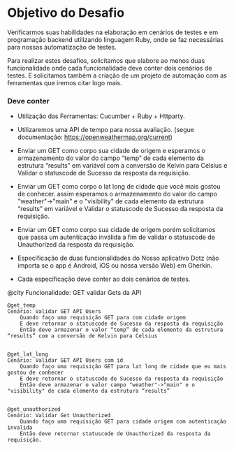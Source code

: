 # Objetivo do Desafio

Verificarmos suas habilidades na elaboração em cenários de testes e em programação backend utilizando linguagem Ruby, onde se faz necessárias para nossas automatização de testes.

Para realizar estes desafios, solicitamos que elabore ao menos duas funcionalidade onde cada funcionalidade deve conter dois cenários de testes.
E solicitamos também a criação de um projeto de automação com as ferramentas que iremos citar logo mais.

### Deve conter ###
* Utilização das Ferramentas: Cucumber + Ruby + Httparty.
* Utilizaremos uma API de tempo para nossa avaliação. (segue documentação: https://openweathermap.org/current)

* Enviar um GET como corpo sua cidade de origem e esperamos o armazenamento do 
valor do campo “temp” de cada elemento da estrutura “results” em variável 
com a conversão de Kelvin para Celsius e Validar o statuscode de Sucesso da resposta da requisição.


* Enviar um GET como corpo o lat long de cidade que você mais gostou de conhecer. assim esperamos o armazenamento do valor do 
campo "weather"->"main" e o "visibility" de cada elemento da estrutura “results” em variável e Validar o statuscode de Sucesso da resposta da requisição.

* Enviar um GET como corpo sua cidade de origem porém solicitamos que passa um 
autenticação inválida a fim de validar o statuscode de Unauthorized da resposta da requisição.

* Especificação de duas funcionalidades do Nosso aplicativo Dotz (não importa se o app é Android, iOS ou nossa versão Web) em Gherkin.
* Cada especificação deve conter ao dois cenários de testes.


@city
Funcionalidade: GET
    validar Gets da API

    @get_temp
    Cenário: Validar GET API Users
        Quando faço uma requisição GET para com cidade origem
		E deve retornar o statuscode de Sucesso da resposta da requisição
        Então deve armazenar o valor “temp” de cada elemento da estrutura “results” com a conversão de Kelvin para Celsius
        

    @get_lat_long
    Cenário: Validar GET API Users com id
        Quando faço uma requisição GET para lat long de cidade que eu mais gostou de conhecer
		E deve retornar o statuscode de Sucesso da resposta da requisição
        Então deve armazenar o valor campo "weather"->"main" e o "visibility" de cada elemento da estrutura “results” 
        

    @get_unauthorized
    Cenário: Validar Get Unauthorized
        Quando faço uma requisição GET para cidade origem com autenticação invalida
        Então deve retornar statuscode de Unauthorized da resposta da requisição.
